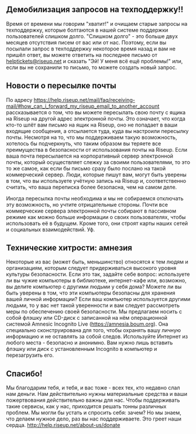 ## Демобилизация запросов на техподдержку!!

Время от времени мы говорим "хватит!" и очищаем старые запросы на
техподдержку, которые болтаются в нашей системе поддержки пользователей
слишком долго. "Слишком долго" - это больше двух месяцев отсутствия
писем от вас или от нас. Поэтому, если вы посылали запрос в техподдержку
некоторое время назад и вам не пришёл ответ, вы можете ответить на
последнее письмо от helptickets@riseup.net и сказать "Эй! У меня всё ещё
проблемы!" или, если вы не сохранили то письмо, то можете создать новый
запрос.


## Новости о пересылке почты

По адресу
https://help.riseup.net/mail/faq/receiving-mail/#how_can_i_forward_my_riseup_email_to_another_account
рассказывается о том, что вы можете пересылать свою почту с ящика на
Riseup на другой адрес электронной почты. Это означает, что когда кто-то
шлёт вам письмо на ящик на Riseup, оно не попадает в ваши входящие
сообщения, а отсылается туда, куда вы настроили пересылку почты.
Несмотря на то, что мы поддерживаем такую возможность, хотелось бы
подчеркнуть, что таким образом вы теряете все преимущества в
безопасности от использования почты на Riseup. Если ваша почта
пересылается на корпоративный сервер электронной почты, который
осуществляет слежку за своими пользователями, то это то же самое, как
если бы письмо сразу было послано на такой коммерческий сервер. Люди,
которые пишут вам, могут быть уверены в том, что вы используете учётную
запись на Riseup и, соответственно считать, что ваша переписка более
безопасна, чем на самом деле.

Иногда пересылка почты необходима и мы не собираемся отключать эту
возможность, но учтите отрицательные стороны. Почти все коммерческие
сервера электронной почты собирают в пассивном режиме как можно больше
информации о своих пользователях, чтобы использовать её в будущем. Кроме
того, они строят карты наших сетей и социальных взаимодействий. Уф.


## Технические хитрости: амнезия

Некоторые из вас (может быть, меньшинство) относятся к тем людям и
организациям, которым следует придерживаться высокого уровня культуры
безопасности. Если это так, задайте себе вопрос: используете ли вы чужие
компьютеры в библиотеке, интернет-кафе или, возможно, вы делите
компьютер с другими людьми у себя дома? Можете ли вы быть уверены в том,
что эти компьютеры безопасны для хранения вашей личной информации? Если
ваш компьютер используется другими людьми, то у вас нет такой
уверенности и вам следует рассмотреть меры по обеспечению своей
безопасности. Мы предлагаем носить с собой флэшку или CD-диск с
записанной на нём операционной системой Amnesic Incognito Live
(https://amnesia.boum.org). Она специально сконструирована для того,
чтобы охранять вашу личную информацию и не оставлять за собой следов.
Используйте Интернет из любого места - безопасно и анонимно. Вам нужно
лишь вставить флэшку или диск с установленным Incognito в компьютер и
перезагрузить его.


## Спасибо!

Мы благодарим тебя, и тебя, и вас тоже - всех тех, кто недавно слал нам
деньги. Нам действительно нужны материальные средства и ваши
пожертвования действительно важны для нас. Чтобы поддерживать такие
сервисы, как у нас, приходится решать тонны различных проблем. Мы могли
бы устать и спросить себя: зачем? Но мы знаем, что делаем нужное дело,
раз вы нас поддерживаете. Это греет наши сердца.
http://help.riseup.net/about-us/donate
